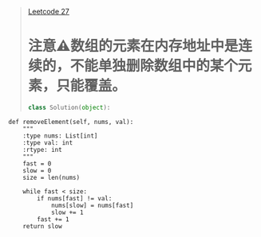 > [Leetcode 27](https://leetcode.com/problems/remove-element/description/)
> # 注意⚠️数组的元素在内存地址中是连续的，不能单独删除数组中的某个元素，只能覆盖。
> ```.py
> class Solution(object):
    def removeElement(self, nums, val):
        """
        :type nums: List[int]
        :type val: int
        :rtype: int
        """
        fast = 0
        slow = 0
        size = len(nums)

        while fast < size:
            if nums[fast] != val:
                nums[slow] = nums[fast]
                slow += 1
            fast += 1
        return slow

> ```
